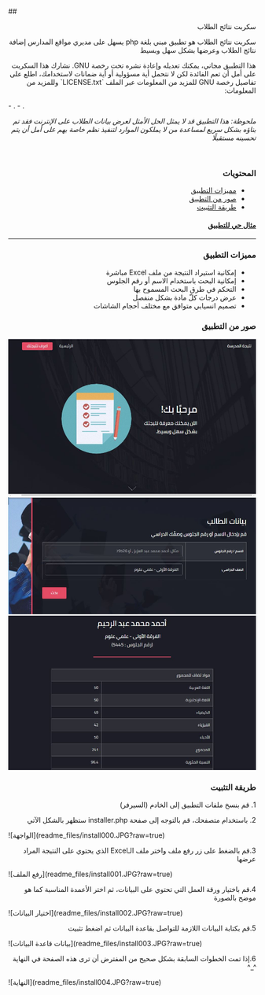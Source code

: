 
##<div dir="rtl"> سكربت نتائج الطلاب</div>
<p dir="rtl">سكربت نتائج الطلاب هو تطبيق مبني بلغة php يسهل على مديري مواقع المدارس إضافة نتائج الطلاب وعرضها بشكل سهل وبسيط</p>

<p dir="rtl">هذا التطبيق مجاني، يمكنك تعديله وإعادة نشره تحت رخصة GNU. نشارك هذا السكربت على أمل أن تعم الفائدة لكن لا نتحمل أية مسؤولية أو أية ضمانات لاستخدامك، اطلع على تفاصيل رخصة GNU للمزيد من المعلومات عبر الملف `LICENSE.txt` وللمزيد من المعلومات:</p>
- <http://www.gnu.org/licenses/>.
- <http://opensource.org/licenses/>.

<p dir="rtl"><em>ملحوظة: هذا التطبيق قد لا يمثل الحل الأمثل لعرض بيانات الطلاب على الإنترنت فقد تم بناؤه بشكل سريع لمساعدة من لا يملكون الموارد لتنفيذ نظم خاصة بهم على أمل أن يتم تحسينه مستقبلًا</em></p>
<br/>

### <div dir="rtl"> المحتويات</div>
<div dir="rtl">
<ul>
<li><a href="#features">مميزات التطبيق</a></li>
<li><a href="#screenshots">صور من التطبيق</a></li>
<li><a href="#installation">طريقة التثبيت</a></li>
</ul>
</div>

#### <div dir="rtl"><a href="http://natiga-script.cf">مثال حي للتطبيق</a></div>
---

### <div dir="rtl"> <a name="features"></a>مميزات التطبيق</div>

<div dir="rtl"><ul>
<li>إمكانية استيراد النتيجة من ملف Excel مباشرة</li>
<li>إمكانية البحث باستخدام الاسم أو رقم الجلوس</li>
<li>التحكم في طرق البحث المسموح بها</li>
<li>عرض درجات كلّ مادة بشكل منفصل</li>
<li>تصميم انسيابي متوافق مع مختلف أحجام الشاشات</li>
</ul></div>

###  <div dir="rtl"> <a name="screenshots"></a> صور من التطبيق</div>

![الواجهة](readme_files/screen001.JPG?raw=true)
![البحث](readme_files/screen002.JPG?raw=true)
![النتيجة](readme_files/screen003.JPG?raw=true)

###  <div dir="rtl"> <a name="installation"></a>طريقة التثبيت</div>

<p dir="rtl">1. قم بنسخ ملفات التطبيق إلى الخادم (السيرفر) </p>
<p dir="rtl">2. باستخدام متصفحك، قم بالتوجه إلى صفحة installer.php ستظهر بالشكل الآتي</p>
![الواجهة](readme_files/install000.JPG?raw=true)
<br/>
<p dir="rtl">3.قم بالضغط على زر رفع ملف واختر ملف الـExcel الذي يحتوي على النتيجة المراد عرضها</p>
![رفع الملف](readme_files/install001.JPG?raw=true)
<br/>
<p dir="rtl">4.قم باختيار ورقة العمل التي تحتوي على البيانات، ثم اختر الأعمدة المناسبة كما هو موضح بالصورة</p>
![اختيار البيانات](readme_files/install002.JPG?raw=true)
<p dir="rtl">5.قم بكتابة البيانات اللازمة للتواصل بقاعدة البيانات ثم اضغط تثبيت</p>
![بيانات قاعدة البيانات](readme_files/install003.JPG?raw=true)
<p dir="rtl">6.إذا تمت الخطوات السابقة بشكل صحيح من المفترض أن ترى هذه الصفحة في النهاية ^_^</p>
![النهاية](readme_files/install004.JPG?raw=true)
